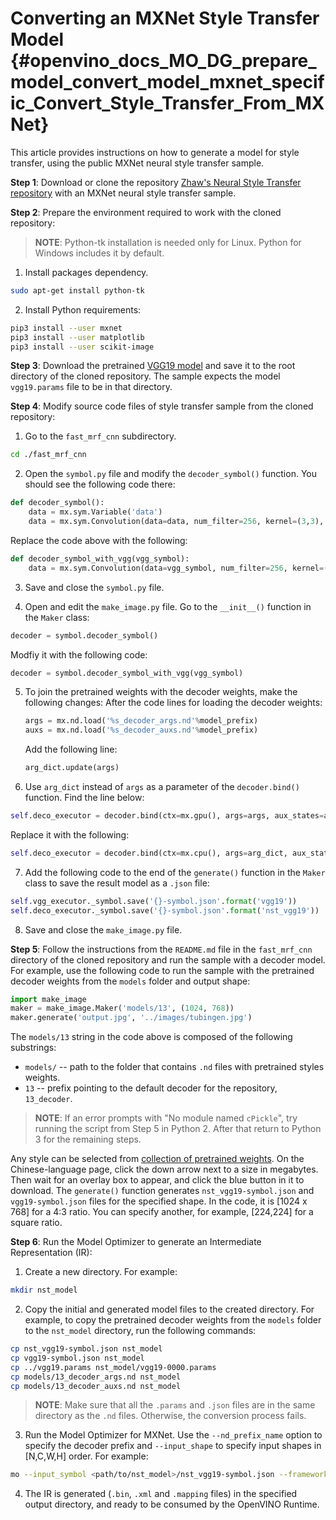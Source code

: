 # Converting an MXNet Style Transfer Model {#openvino_docs_MO_DG_prepare_model_convert_model_mxnet_specific_Convert_Style_Transfer_From_MXNet}

This article provides instructions on how to generate a model for style transfer, using the public MXNet neural style transfer sample.

**Step 1**: Download or clone the repository [Zhaw's Neural Style Transfer repository](https://github.com/zhaw/neural_style) with an MXNet neural style transfer sample.

**Step 2**: Prepare the environment required to work with the cloned repository:

> **NOTE**: Python-tk installation is needed only for Linux. Python for Windows includes it by default.

1. Install packages dependency.<br>
```sh
sudo apt-get install python-tk
```

2. Install Python requirements:
```sh
pip3 install --user mxnet
pip3 install --user matplotlib
pip3 install --user scikit-image
```

**Step 3**: Download the pretrained [VGG19 model](https://github.com/dmlc/web-data/raw/master/mxnet/neural-style/model/vgg19.params) and save it to the root directory of the cloned repository. The sample expects the model `vgg19.params` file to be in that directory.<br>

**Step 4**: Modify source code files of style transfer sample from the cloned repository:<br>

1. Go to the `fast_mrf_cnn` subdirectory.
```sh
cd ./fast_mrf_cnn
```

2. Open the `symbol.py` file and modify the `decoder_symbol()` function. You should see the following code there:
```py
def decoder_symbol():
    data = mx.sym.Variable('data')
    data = mx.sym.Convolution(data=data, num_filter=256, kernel=(3,3), pad=(1,1), stride=(1, 1), name='deco_conv1')
```
Replace the code above with the following:<br>
```py
def decoder_symbol_with_vgg(vgg_symbol):
    data = mx.sym.Convolution(data=vgg_symbol, num_filter=256, kernel=(3,3), pad=(1,1), stride=(1, 1), name='deco_conv1')
```

3. Save and close the `symbol.py` file.

4. Open and edit the `make_image.py` file. Go to the `__init__()` function in the `Maker` class:<br>
```py
decoder = symbol.decoder_symbol()
```
Modfiy it with the following code:<br>
```py
decoder = symbol.decoder_symbol_with_vgg(vgg_symbol)
```

5. To join the pretrained weights with the decoder weights, make the following changes:
   After the code lines for loading the decoder weights:<br>
   ```py
   args = mx.nd.load('%s_decoder_args.nd'%model_prefix)
   auxs = mx.nd.load('%s_decoder_auxs.nd'%model_prefix)
   ```

   Add the following line:<br>
   ```py
   arg_dict.update(args)
   ```

6. Use `arg_dict` instead of `args` as a parameter of the `decoder.bind()` function. Find the line below:<br>
```py
self.deco_executor = decoder.bind(ctx=mx.gpu(), args=args, aux_states=auxs)
```
Replace it with the following:<br>
```py
self.deco_executor = decoder.bind(ctx=mx.cpu(), args=arg_dict, aux_states=auxs)
```
7. Add the following code to the end of the `generate()` function in the `Maker` class to save the result model as a `.json` file:<br>
```py
self.vgg_executor._symbol.save('{}-symbol.json'.format('vgg19'))
self.deco_executor._symbol.save('{}-symbol.json'.format('nst_vgg19'))
```
8. Save and close the `make_image.py` file.

**Step 5**: Follow the instructions from the `README.md` file in the `fast_mrf_cnn` directory of the cloned repository and run the sample with a decoder model.
For example, use the following code to run the sample with the pretrained decoder weights from the `models` folder and output shape:<br>
```py
import make_image
maker = make_image.Maker('models/13', (1024, 768))
maker.generate('output.jpg', '../images/tubingen.jpg')
```
The `models/13` string in the code above is composed of the following substrings:
* `models/` -- path to the folder that contains `.nd` files with pretrained styles weights.
* `13` -- prefix pointing to the default decoder for the repository, `13_decoder`.

> **NOTE**: If an error prompts with "No module named `cPickle`", try running the script from Step 5 in Python 2. After that return to Python 3 for the remaining steps.

Any style can be selected from [collection of pretrained weights](https://pan.baidu.com/s/1skMHqYp). On the Chinese-language page, click the down arrow next to a size in megabytes. Then wait for an overlay box to appear, and click the blue button in it to download. The `generate()` function generates `nst_vgg19-symbol.json` and `vgg19-symbol.json` files for the specified shape. In the code, it is [1024 x 768] for a 4:3 ratio. You can specify another, for example, [224,224] for a square ratio.

**Step 6**: Run the Model Optimizer to generate an Intermediate Representation (IR):

1. Create a new directory. For example:<br>
```sh
mkdir nst_model
```
2. Copy the initial and generated model files to the created directory. For example, to copy the pretrained decoder weights from the `models` folder to the `nst_model` directory, run the following commands:<br>
```sh
cp nst_vgg19-symbol.json nst_model
cp vgg19-symbol.json nst_model
cp ../vgg19.params nst_model/vgg19-0000.params
cp models/13_decoder_args.nd nst_model
cp models/13_decoder_auxs.nd nst_model
```
> **NOTE**: Make sure that all the `.params` and `.json` files are in the same directory as the `.nd` files. Otherwise, the conversion process fails.

3. Run the Model Optimizer for MXNet. Use the `--nd_prefix_name` option to specify the decoder prefix and `--input_shape` to specify input shapes in [N,C,W,H] order. For example:<br>
```sh
mo --input_symbol <path/to/nst_model>/nst_vgg19-symbol.json --framework mxnet --output_dir <path/to/output_dir> --input_shape [1,3,224,224] --nd_prefix_name 13_decoder --pretrained_model <path/to/nst_model>/vgg19-0000.params
```
4. The IR is generated (`.bin`, `.xml` and `.mapping` files) in the specified output directory, and ready to be consumed by the OpenVINO Runtime.
